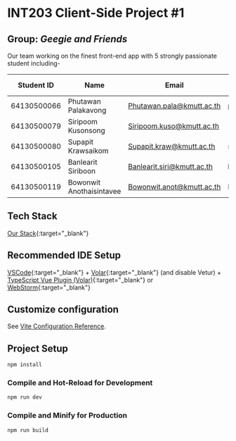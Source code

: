 # INT203 Client-Side Project #1
## Group: _Geegie and Friends_

Our team working on the finest front-end app with 5 strongly passionate student including-

| Student ID  | Name                     | Email                       | Github Username |
|-------------|--------------------------|-----------------------------|-----------------|
| 64130500066 | Phutawan Palakavong      | Phutawan.pala@kmutt.ac.th   | pphtw           |
| 64130500079 | Siripoom Kusonsong       | Siripoom.kuso@kmutt.ac.th   |                 |
| 64130500080 | Supapit Krawsaikom       | Supapit.kraw@kmutt.ac.th    | supapitploy     |
| 64130500105 | Banlearit Siriboon       | Banlearit.siri@kmutt.ac.th  | banlearit       |
| 64130500119 | Bowonwit Anothaisintavee | Bowonwit.anot@kmutt.ac.th   | NewBww          |

## Tech Stack

[Our Stack](https://stackshare.io/newbww/int203-project-number-1#stack){:target="_blank"}

## Recommended IDE Setup

[VSCode](https://code.visualstudio.com/){:target="_blank"} + [Volar](https://marketplace.visualstudio.com/items?itemName=Vue.volar){:target="_blank"} (and disable Vetur) + [TypeScript Vue Plugin (Volar)](https://marketplace.visualstudio.com/items?itemName=Vue.vscode-typescript-vue-plugin){:target="_blank"}
or [WebStorm](https://www.jetbrains.com/webstorm/){:target="_blank"}

## Customize configuration

See [Vite Configuration Reference](https://vitejs.dev/config/).

## Project Setup

```sh
npm install
```

### Compile and Hot-Reload for Development

```sh
npm run dev
```

### Compile and Minify for Production

```sh
npm run build
```
